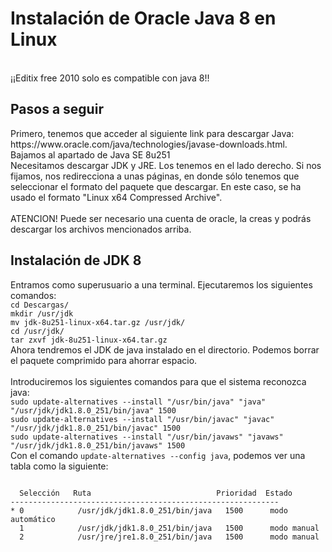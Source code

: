<h1>Instalación de Oracle Java 8 en Linux</h1>
<br>
¡¡Editix free 2010 solo es compatible con java 8!!
<br>
<h2>Pasos a seguir</h2>
<p>Primero, tenemos que acceder al siguiente link para descargar Java: https://www.oracle.com/java/technologies/javase-downloads.html.
<br>Bajamos al apartado de Java SE 8u251
<br>Necesitamos descargar JDK y JRE. Los tenemos en el lado derecho. Si nos fijamos, nos redirecciona a unas páginas, en donde sólo tenemos
que seleccionar el formato del paquete que descargar. En este caso, se ha usado el formato "Linux x64 Compressed Archive".
<br>
<br>ATENCION! Puede ser necesario una cuenta de oracle, la creas y podrás descargar los archivos mencionados arriba.
<h2>Instalación de JDK 8</h2>
Entramos como superusuario a una terminal. Ejecutaremos los siguientes comandos:
<br>
<code>cd Descargas/</code>
<br>
<code>mkdir /usr/jdk</code>
<br>
<code>mv jdk-8u251-linux-x64.tar.gz /usr/jdk/</code>
<br>
<code>cd /usr/jdk/</code>
<br>
<code>tar zxvf jdk-8u251-linux-x64.tar.gz</code>
<br>
Ahora tendremos el JDK de java instalado en el directorio. Podemos borrar el paquete comprimido para ahorrar espacio.
<br><br>
Introduciremos los siguientes comandos para que el sistema reconozca java:
<br>
<code>sudo update-alternatives --install "/usr/bin/java" "java" "/usr/jdk/jdk1.8.0_251/bin/java" 1500</code>
<br>
<code>sudo update-alternatives --install "/usr/bin/javac" "javac" "/usr/jdk/jdk1.8.0_251/bin/javac" 1500</code>
<br>
<code>sudo update-alternatives --install "/usr/bin/javaws" "javaws" "/usr/jdk/jdk1.8.0_251/bin/javaws" 1500</code>
<br>
Con el comando <code>update-alternatives --config java</code>, podemos ver una tabla como la siguiente:
<br>
<pre>
<code>
  Selección   Ruta                            Prioridad  Estado
------------------------------------------------------------
* 0            /usr/jdk/jdk1.8.0_251/bin/java   1500      modo automático
  1            /usr/jdk/jdk1.8.0_251/bin/java   1500      modo manual
  2            /usr/jre/jre1.8.0_251/bin/java   1500      modo manual
</code>
</pre>
</p>
